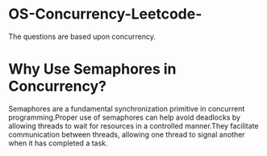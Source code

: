 # OS-Concurrency-Leetcode-
The questions are based upon concurrency.
# Why Use Semaphores in Concurrency?
Semaphores are a fundamental synchronization primitive in concurrent programming.Proper use of semaphores can help avoid deadlocks by allowing threads to wait for resources in a controlled manner.They facilitate communication between threads, allowing one thread to signal another when it has completed a task.
